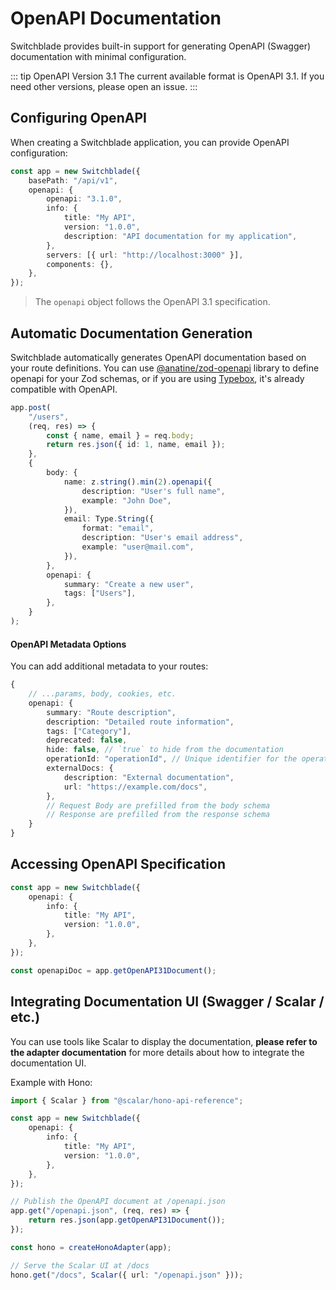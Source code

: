 # OpenAPI Documentation

Switchblade provides built-in support for generating OpenAPI (Swagger) documentation with minimal configuration.

::: tip OpenAPI Version 3.1
The current available format is OpenAPI 3.1. If you need other versions, please open an issue.
:::

## Configuring OpenAPI

When creating a Switchblade application, you can provide OpenAPI configuration:

```typescript
const app = new Switchblade({
    basePath: "/api/v1",
    openapi: {
        openapi: "3.1.0",
        info: {
            title: "My API",
            version: "1.0.0",
            description: "API documentation for my application",
        },
        servers: [{ url: "http://localhost:3000" }],
        components: {},
    },
});
```

> The `openapi` object follows the OpenAPI 3.1 specification.

## Automatic Documentation Generation

Switchblade automatically generates OpenAPI documentation based on your route definitions. You can use [@anatine/zod-openapi](https://www.npmjs.com/package/@anatine/zod-openapi) library to define openapi for your Zod schemas, or if you are using [Typebox](https://www.npmjs.com/package/@sinclair/typebox/v/0.23.3#OpenAPI), it's already compatible with OpenAPI.

```typescript
app.post(
    "/users",
    (req, res) => {
        const { name, email } = req.body;
        return res.json({ id: 1, name, email });
    },
    {
        body: {
            name: z.string().min(2).openapi({
                description: "User's full name",
                example: "John Doe",
            }),
            email: Type.String({
                format: "email",
                description: "User's email address",
                example: "user@mail.com",
            }),
        },
        openapi: {
            summary: "Create a new user",
            tags: ["Users"],
        },
    }
);
```

#### OpenAPI Metadata Options

You can add additional metadata to your routes:

```typescript
{
    // ...params, body, cookies, etc.
    openapi: {
        summary: "Route description",
        description: "Detailed route information",
        tags: ["Category"],
        deprecated: false,
        hide: false, // `true` to hide from the documentation
        operationId: "operationId", // Unique identifier for the operation
        externalDocs: {
            description: "External documentation",
            url: "https://example.com/docs",
        },
        // Request Body are prefilled from the body schema
        // Response are prefilled from the response schema
    }
}
```

## Accessing OpenAPI Specification

```typescript
const app = new Switchblade({
    openapi: {
        info: {
            title: "My API",
            version: "1.0.0",
        },
    },
});

const openapiDoc = app.getOpenAPI31Document();
```

## Integrating Documentation UI (Swagger / Scalar / etc.)

You can use tools like Scalar to display the documentation, **please refer to the adapter documentation** for more details about how to integrate the documentation UI.

Example with Hono:

```typescript
import { Scalar } from "@scalar/hono-api-reference";

const app = new Switchblade({
    openapi: {
        info: {
            title: "My API",
            version: "1.0.0",
        },
    },
});

// Publish the OpenAPI document at /openapi.json
app.get("/openapi.json", (req, res) => {
    return res.json(app.getOpenAPI31Document());
});

const hono = createHonoAdapter(app);

// Serve the Scalar UI at /docs
hono.get("/docs", Scalar({ url: "/openapi.json" }));
```
